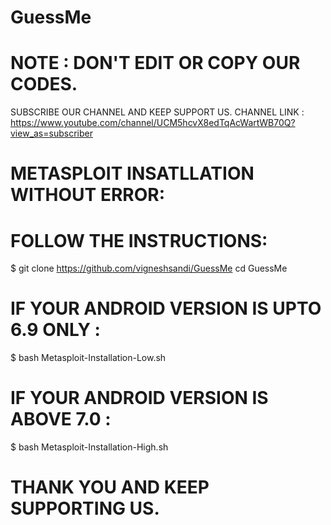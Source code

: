 # GuessMe
# NOTE : DON'T EDIT OR COPY OUR CODES.
SUBSCRIBE OUR CHANNEL AND KEEP SUPPORT US.
CHANNEL LINK : https://www.youtube.com/channel/UCM5hcvX8edTqAcWartWB70Q?view_as=subscriber
# METASPLOIT INSATLLATION WITHOUT ERROR:
# FOLLOW THE INSTRUCTIONS:
$ git clone https://github.com/vigneshsandi/GuessMe
cd GuessMe
# IF YOUR ANDROID VERSION IS UPTO 6.9 ONLY :
$ bash Metasploit-Installation-Low.sh
# IF YOUR ANDROID VERSION IS ABOVE 7.0 :
$ bash Metasploit-Installation-High.sh
# THANK YOU AND KEEP SUPPORTING US.
